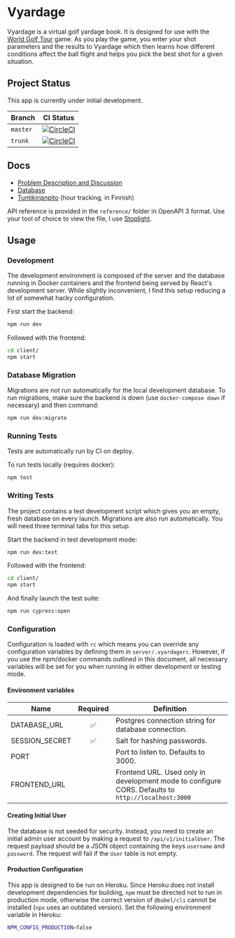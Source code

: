 # Vyardage

Vyardage is a virtual golf yardage book. It is designed for use with the [World Golf Tour](https://www.wgt.com/) game. As you play the game, you enter your shot parameters and the results to Vyardage which then learns how different conditions affect the ball flight and helps you pick the best shot for a given situation.

## Project Status

This app is currently under initial development.

Branch|CI Status
-|-
`master`|[![CircleCI](https://circleci.com/gh/joonashak/vyardage/tree/master.svg?style=svg)](https://app.circleci.com/pipelines/github/joonashak/vyardage?branch=master)
`trunk`|[![CircleCI](https://circleci.com/gh/joonashak/vyardage/tree/trunk.svg?style=svg)](https://app.circleci.com/pipelines/github/joonashak/vyardage?branch=trunk)

## Docs

- [Problem Description and Discussion](docs/Problem.md)
- [Database](docs/Database.md)
- [Tuntikirjanpito](docs/Tuntikirjanpito.md) (hour tracking, in Finnish)

API reference is provided in the `reference/` folder in OpenAPI 3 format. Use your tool of choice to view the file, I use [Stoplight](https://stoplight.io/).

## Usage

### Development

The development environment is composed of the server and the database running in Docker containers and the frontend being served by React's development server. While slightly inconvenient, I find this setup reducing a lot of somewhat hacky configuration.

First start the backend:

```bash
npm run dev
```

Followed with the frontend:

```bash
cd client/
npm start
```

### Database Migration

Migrations are not run automatically for the local development database. To run migrations, make sure the backend is down (use `docker-compose down` if necessary) and then command:

```bash
npm run dev:migrate
```

### Running Tests

Tests are automatically run by CI on deploy.

To run tests locally (requires docker):

```bash
npm test
```

### Writing Tests

The project contains a test development script which gives you an empty, fresh database on every launch. Migrations are also run automatically. You will need three terminal tabs for this setup.

Start the backend in test development mode:

```bash
npm run dev:test
```

Followed with the frontend:

```bash
cd client/
npm start
```

And finally launch the test suite:

```bash
npm run cypress:open
```

### Configuration

Configuration is loaded with `rc` which means you can override any configuration variables by defining them in `server/.vyardagerc`. However, if you use the npm/docker commands outlined in this document, all necessary variables will be set for you when running in either development or testing mode.

#### Environment variables

Name|Required|Definition
-|:-:|-
DATABASE_URL|✅|Postgres connection string for database connection.
SESSION_SECRET|✅|Salt for hashing passwords.
PORT||Port to listen to. Defaults to 3000.
FRONTEND_URL||Frontend URL. Used only in development mode to configure CORS. Defaults to `http://localhost:3000`

#### Creating Initial User

The database is not seeded for security. Instead, you need to create an initial admin user account by making a request to `/api/v1/initialUser`. The request payload should be a JSON object containing the keys `username` and `password`. The request will fail if the `User` table is not empty.

#### Production Configuration

This app is designed to be run on Heroku. Since Heroku does not install development dependencies for building, `npm` must be directed not to run in production mode, otherwise the correct version of `@babel/cli` cannot be installed (`npx` uses an outdated version). Set the following environment variable in Heroku:

```bash
NPM_CONFIG_PRODUCTION=false
```
